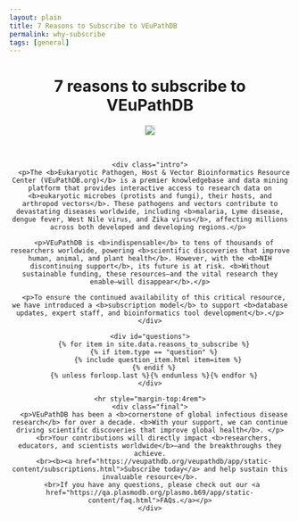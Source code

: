 ```yaml
---
layout: plain
title: 7 Reasons to Subscribe to VEuPathDB 
permalink: why-subscribe
tags: [general]
---
```

<style>
  div.static-content {
   
    div.centered {
      margin: 0 auto;
      max-width: 46rem;
      text-align: center;
    }
    p {    
      margin: 1rem auto 1rem;
      text-align: left;
    }
    hr {
      height: 0.5rem;
      background-color: #07304c;
      margin-top: 4rem;
    }
    img {
      margin: 0 auto 2rem;
      border: 1px solid lightgrey;
      height: auto;
      max-width: 50%;
    }

    div.question {
      margin: 2rem auto 1rem;
      font-weight: 600;
      font-size: 120%;
      text-align: left;        
    }

    blockquote {
      border-left: 4px solid #eaecf0;
      font-style: italic;
      max-width: 40rem;
      padding-left: 1.375rem;
      text-align: left;
    }

    blockquote cite {
      display: block;
      font-style: normal;
      font-family: var(--font-family-sans);
      font-size: .75rem;
      line-height: 1.75;
      margin-top: 1.25rem;
      text-align: left;
    }

  }
</style>

<div class="static-content">

  <h1 style="text-align:center">7 reasons to subscribe to VEuPathDB</h1>
  <div class="centered">
    <img src="{{'/assets/images/news/commtg2.png' | absolute_url}}" />

    <div class="intro">
      <p>The <b>Eukaryotic Pathogen, Host & Vector Bioinformatics Resource Center (VEuPathDB.org)</b> is a premier knowledgebase and data mining platform that provides interactive access to research data on <b>eukaryotic microbes (protists and fungi), their hosts, and arthropod vectors</b>. These pathogens and vectors contribute to devastating diseases worldwide, including <b>malaria, Lyme disease, dengue fever, West Nile virus, and Zika virus</b>, affecting millions across both developed and developing regions.</p> 
      
      <p>VEuPathDB is <b>indispensable</b> to tens of thousands of researchers worldwide, powering <b>scientific discoveries that improve human, animal, and plant health</b>. However, with the <b>NIH discontinuing support</b>, its future is at risk. <b>Without sustainable funding, these resources—and the vital research they enable—will disappear</b>.</p>

      <p>To ensure the continued availability of this critical resource, we have introduced a <b>subscription model</b> to support <b>database updates, expert staff, and bioinformatics tool development</b>.</p>
    </div>

    <div id="questions">
      {% for item in site.data.reasons_to_subscribe %}
      {% if item.type == "question" %}
        {% include question_item.html item=item %}
      {% endif %}
      {% unless forloop.last %}{% endunless %}{% endfor %}
    </div>

    <hr style="margin-top:4rem">
    <div class="final">
      <p>VEuPathDB has been a <b>cornerstone of global infectious disease research</b> for over a decade. <b>With your support, we can continue driving scientific discoveries that improve global health</b>. </p>
      <br>Your contributions will directly impact <b>researchers, educators, and scientists worldwide</b>—and the breakthroughs they achieve.
      <br><b><a href="https://veupathdb.org/veupathdb/app/static-content/subscriptions.html">Subscribe today</a> and help sustain this invaluable resource</b>.
     <br>If you have any questions, please check out our <a href="https://qa.plasmodb.org/plasmo.b69/app/static-content/faq.html">FAQs.</a></p>
    </div>

  </div>
</div>


